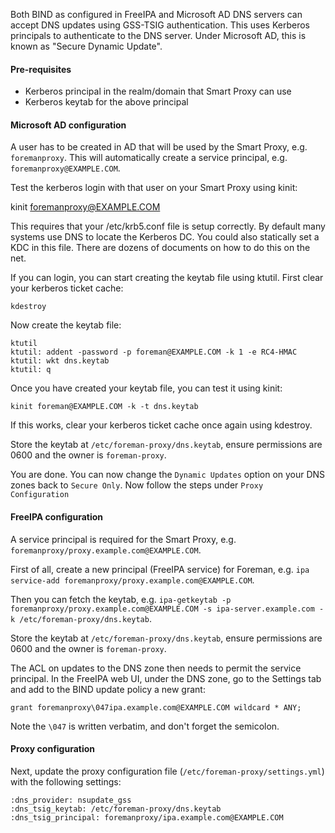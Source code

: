 Both BIND as configured in FreeIPA and Microsoft AD DNS servers can accept DNS updates using GSS-TSIG authentication.  This uses Kerberos principals to authenticate to the DNS server.  Under Microsoft AD, this is known as "Secure Dynamic Update".

#### Pre-requisites

* Kerberos principal in the realm/domain that Smart Proxy can use
* Kerberos keytab for the above principal

#### Microsoft AD configuration

A user has to be created in AD that will be used by the Smart Proxy, e.g. `foremanproxy`. This will automatically create a service principal, e.g. `foremanproxy@EXAMPLE.COM`.

Test the kerberos login with that user on your Smart Proxy using kinit:

 kinit foremanproxy@EXAMPLE.COM
 
This requires that your /etc/krb5.conf file is setup correctly. By default many systems use DNS to locate the Kerberos DC. You could also statically set a KDC in this file. There are dozens of documents on how to do this on the net.

If you can login, you can start creating the keytab file using ktutil. First clear your kerberos ticket cache:

    kdestroy
 
Now create the keytab file:

    ktutil
    ktutil: addent -password -p foreman@EXAMPLE.COM -k 1 -e RC4-HMAC
    ktutil: wkt dns.keytab
    ktutil: q

Once you have created your keytab file, you can test it using kinit:

    kinit foreman@EXAMPLE.COM -k -t dns.keytab
 
If this works, clear your kerberos ticket cache once again using kdestroy. 

Store the keytab at `/etc/foreman-proxy/dns.keytab`, ensure permissions are 0600 and the owner is `foreman-proxy`.

You are done. You can now change the `Dynamic Updates` option on your DNS zones back to `Secure Only`. Now follow the steps under `Proxy Configuration`

#### FreeIPA configuration

A service principal is required for the Smart Proxy, e.g. `foremanproxy/proxy.example.com@EXAMPLE.COM`.

First of all, create a new principal (FreeIPA service) for Foreman, e.g. `ipa service-add foremanproxy/proxy.example.com@EXAMPLE.COM`.

Then you can fetch the keytab, e.g. `ipa-getkeytab -p foremanproxy/proxy.example.com@EXAMPLE.COM -s ipa-server.example.com -k /etc/foreman-proxy/dns.keytab`.

Store the keytab at `/etc/foreman-proxy/dns.keytab`, ensure permissions are 0600 and the owner is `foreman-proxy`.

The ACL on updates to the DNS zone then needs to permit the service principal.  In the FreeIPA web UI, under the DNS zone, go to the Settings tab and add to the BIND update policy a new grant:

    grant foremanproxy\047ipa.example.com@EXAMPLE.COM wildcard * ANY;

Note the `\047` is written verbatim, and don't forget the semicolon.

#### Proxy configuration

Next, update the proxy configuration file (`/etc/foreman-proxy/settings.yml`) with the following settings:

    :dns_provider: nsupdate_gss
    :dns_tsig_keytab: /etc/foreman-proxy/dns.keytab
    :dns_tsig_principal: foremanproxy/ipa.example.com@EXAMPLE.COM
